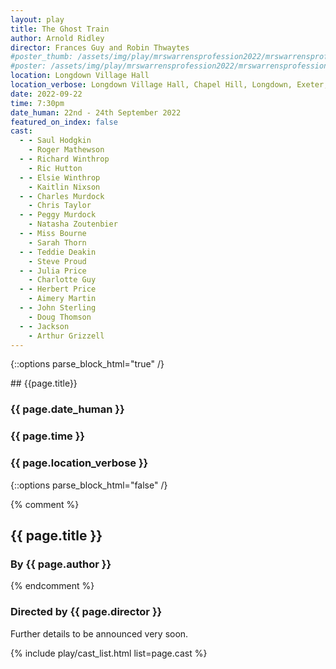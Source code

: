 ```yaml
---
layout: play
title: The Ghost Train
author: Arnold Ridley
director: Frances Guy and Robin Thwaytes
#poster_thumb: /assets/img/play/mrswarrensprofession2022/mrswarrensprofession2022thumb.jpg
#poster: /assets/img/play/mrswarrensprofession2022/mrswarrensprofession2022poster.jpg
location: Longdown Village Hall
location_verbose: Longdown Village Hall, Chapel Hill, Longdown, Exeter, EX6 7SN
date: 2022-09-22
time: 7:30pm
date_human: 22nd - 24th September 2022
featured_on_index: false
cast:
  - - Saul Hodgkin
    - Roger Mathewson
  - - Richard Winthrop
    - Ric Hutton
  - - Elsie Winthrop
    - Kaitlin Nixson
  - - Charles Murdock
    - Chris Taylor
  - - Peggy Murdock
    - Natasha Zoutenbier
  - - Miss Bourne
    - Sarah Thorn
  - - Teddie Deakin
    - Steve Proud
  - - Julia Price
    - Charlotte Guy
  - - Herbert Price
    - Aimery Martin
  - - John Sterling
    - Doug Thomson
  - - Jackson
    - Arthur Grizzell
---
```


{::options parse_block_html="true" /}

<div class="jumbotron">
## {{page.title}}
<h3> <i class="fas fa-calendar-alt"></i> {{ page.date_human }}</h3>
<h3> <i class="fas fa-clock"></i> {{ page.time }}</h3>
<h3> <i class="fas fa-map-marker-alt"></i> {{ page.location_verbose }}</h3>
<!--a class="btn btn-primary" href="{{ site.social_links.ticketsource }}" role="button">Book Now</a-->
</div>

<!--div class="row text-center">
<div class="col-1">
</div>
<div class="col-10">
<img class="img-fluid" src="{{ "/assets/img/play/mrswarrensprofession2022/mrswarrensprofession2022poster.jpg" | relative_url }}" alt="Mrs Warren’s Profession poster" />
</div>
<div class="col-1">
</div>
</div-->

{::options parse_block_html="false" /}

{% comment %}
## {{ page.title }}
### By {{ page.author }}
{% endcomment %}
### Directed by {{ page.director }}

Further details to be announced very soon.

{% include play/cast_list.html list=page.cast %}


<!--p class="text-center"><a class="btn btn-primary" href="{{ site.social_links.ticketsource }}" role="button">Book Now</a></p>
<p class="text-center"><a href="{{ "/assets/img/play/mrswarrensprofession2022/mrswarrensprofession2022poster.pdf" | relative_url}}" role="button">Download Poster</a></p>
<p class="text-center"><a href="{{ "/assets/img/play/mrswarrensprofession2022/mrswarrensprofession2022bookingform.pdf" | relative_url }}" role="button">Download Booking Form</a></p-->
